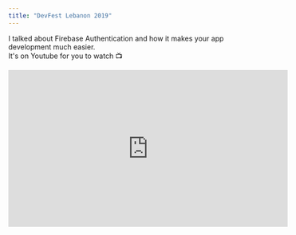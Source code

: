 ```yaml
---
title: "DevFest Lebanon 2019"
---
```


I talked about Firebase Authentication and how it makes your app development much easier.
</br>
It's on Youtube for you to watch 📺

<iframe width="560" height="315" src="https://www.youtube.com/embed/wGCIGZdcNNA" frameborder="0" allow="accelerometer; autoplay; encrypted-media; gyroscope; picture-in-picture" allowfullscreen></iframe>

